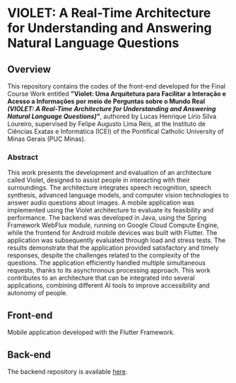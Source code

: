 # VIOLET: A Real-Time Architecture for Understanding and Answering Natural Language Questions

## Overview

This repository contains the codes of the front-end developed for the Final Course Work entitled **"Violet: Uma Arquitetura para Facilitar a Interação e Acesso a Informações por meio de Perguntas sobre o Mundo Real *(VIOLET: A Real-Time Architecture for Understanding and Answering Natural Language Questions)*"**, authored by Lucas Henrique Lírio Silva Loureiro, supervised by Felipe Augusto Lima Reis, at the Instituto de Ciências Exatas e Informática (ICEI) of the Pontifical Catholic University of Minas Gerais (PUC Minas).

### Abstract
This work presents the development and evaluation of an architecture called Violet, designed to assist people in interacting with their surroundings. The architecture integrates speech recognition, speech synthesis, advanced language models, and computer vision technologies to answer audio questions about images. 
A mobile application was implemented using the Violet architecture to evaluate its feasibility and performance. The backend was developed in Java, using the Spring Framework WebFlux module, running on Google Cloud Compute Engine, while the frontend for Android mobile devices was built with Flutter. The application was subsequently evaluated through load and stress tests. The results demonstrate that the application provided satisfactory and timely responses, despite the challenges related to the complexity of the questions. The application efficiently handled multiple simultaneous requests, thanks to its asynchronous processing approach. This work contributes to an architecture that can be integrated into several applications, combining different AI tools to improve accessibility and autonomy of people.

## Front-end
Mobile application developed with the Flutter Framework.

## Back-end
The backend repository is available [here](https://github.com/IMScience-PPGINF-PucMinas/violet-backend).
